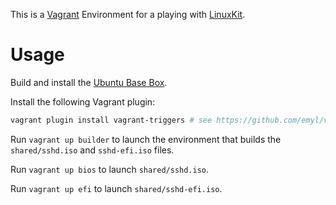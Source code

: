 This is a [Vagrant](https://www.vagrantup.com/) Environment for a playing with [LinuxKit](https://github.com/linuxkit/linuxkit).

# Usage

Build and install the [Ubuntu Base Box](https://github.com/rgl/ubuntu-vagrant).

Install the following Vagrant plugin:

```bash
vagrant plugin install vagrant-triggers # see https://github.com/emyl/vagrant-triggers
```

Run `vagrant up builder` to launch the environment that builds the `shared/sshd.iso` and `sshd-efi.iso` files.

Run `vagrant up bios` to launch `shared/sshd.iso`.

Run `vagrant up efi` to launch `shared/sshd-efi.iso`.
